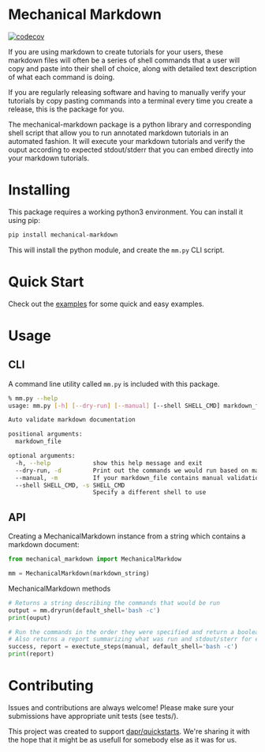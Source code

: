 # Mechanical Markdown

[![codecov](https://codecov.io/gh/wcs1only/mechanical-markdown/branch/main/graph/badge.svg)](https://codecov.io/gh/wcs1only/mechanical-markdown)

If you are using markdown to create tutorials for your users, these markdown files will often be a series of shell commands that a user will copy and paste into their shell of choice, along with detailed text description of what each command is doing.

If you are regularly releasing software and having to manually verify your tutorials by copy pasting commands into a terminal every time you create a release, this is the package for you.

The mechanical-markdown package is a python library and corresponding shell script that allow you to run annotated markdown tutorials in an automated fashion. It will execute your markdown tutorials and verify the ouput according to expected stdout/stderr that you can embed directly into your markdown tutorials. 

# Installing 

This package requires a working python3 environment. You can install it using pip:

```bash
pip install mechanical-markdown
```

This will install the python module, and create the ```mm.py``` CLI script.

# Quick Start

Check out the [examples](./examples) for some quick and easy examples.

# Usage

## CLI

A command line utility called ```mm.py``` is included with this package.

```bash
% mm.py --help
usage: mm.py [-h] [--dry-run] [--manual] [--shell SHELL_CMD] markdown_file

Auto validate markdown documentation

positional arguments:
  markdown_file

optional arguments:
  -h, --help            show this help message and exit
  --dry-run, -d         Print out the commands we would run based on markdown_file
  --manual, -m          If your markdown_file contains manual validation steps, pause for user input
  --shell SHELL_CMD, -s SHELL_CMD
                        Specify a different shell to use
```

## API

Creating a MechanicalMarkdown instance from a string which contains a markdown document:
```python
from mechanical_markdown import MechanicalMarkdow

mm = MechanicalMarkdown(markdown_string)
```

MechanicalMarkdown methods 

```python
# Returns a string describing the commands that would be run
output = mm.dryrun(default_shell='bash -c')
print(ouput)

# Run the commands in the order they were specified and return a boolean for succes or failure
# Also returns a report summarizing what was run and stdout/sterr for each command
success, report = exectute_steps(manual, default_shell='bash -c')
print(report)


```

# Contributing

Issues and contributions are always welcome! Please make sure your submissions have appropriate unit tests (see tests/).

This project was created to support [dapr/quickstarts](https://github.com/dapr/quickstarts). We're sharing it with the hope that it might be as usefull for somebody else as it was for us.